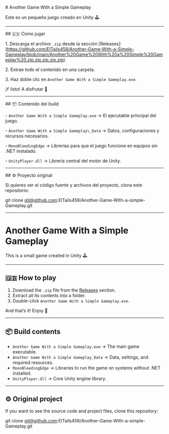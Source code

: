 \# Another Game With a Simple Gameplay



Este es un pequeño juego creado en Unity 🕹️.



---



\## 🇪🇸 Cómo jugar

1\. Descarga el archivo `.zip` desde la sección \[Releases](https://github.com/ElTails458/Another-Game-With-a-Simple-Gameplay/blob/main/Another%20Game%20With%20a%20Simple%20Gameplay%20.zip.zip.zip.zip.zip).

2\. Extrae todo el contenido en una carpeta.

3\. Haz doble clic en `Another Game With a Simple Gameplay.exe`.



¡Y listo! A disfrutar 🚀



---



\## 📦 Contenido del build

\- `Another Game With a Simple Gameplay.exe` → El ejecutable principal del juego.

\- `Another Game With a Simple Gameplay\_Data` → Datos, configuraciones y recursos necesarios.

\- `MonoBleedingEdge` → Librerías para que el juego funcione en equipos sin .NET instalado.

\- `UnityPlayer.dll` → Librería central del motor de Unity.



---



\## ⚙️ Proyecto original

Si quieres ver el código fuente y archivos del proyecto, clona este repositorio:


git clone git@github.com:ElTails458/Another-Game-With-a-simple-Gameplay.git


---------------------------------------------------------------------------------------------


# Another Game With a Simple Gameplay



This is a small game created in Unity 🕹️.

---

## 🇬🇧 How to play

1. Download the `.zip` file from the [Releases](https://github.com/ElTails458/Another-Game-With-a-Simple-Gameplay/blob/main/Another%20Game%20With%20a%20Simple%20Gameplay%20.zip.zip.zip.zip.zip) section.  
2. Extract all its contents into a folder.  
3. Double-click `Another Game With a Simple Gameplay.exe`.

And that’s it! Enjoy 🚀

---

## 📦 Build contents

- `Another Game With a Simple Gameplay.exe` → The main game executable.  
- `Another Game With a Simple Gameplay_Data` → Data, settings, and required resources.  
- `MonoBleedingEdge` → Libraries to run the game on systems without .NET installed.  
- `UnityPlayer.dll` → Core Unity engine library.

---

## ⚙️ Original project

If you want to see the source code and project files, clone this repository:

git clone git@github.com:ElTails458/Another-Game-With-a-simple-Gameplay.git
